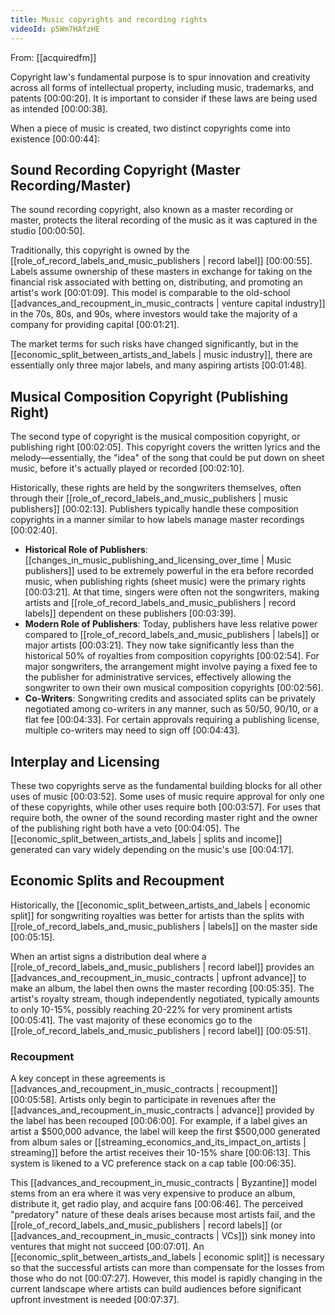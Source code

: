 ```yaml
---
title: Music copyrights and recording rights
videoId: p5Wm7HAfzHE
---
```


From: [[acquiredfm]] <br/> 

Copyright law's fundamental purpose is to spur innovation and creativity across all forms of intellectual property, including music, trademarks, and patents <a class="yt-timestamp" data-t="00:00:20">[00:00:20]</a>. It is important to consider if these laws are being used as intended <a class="yt-timestamp" data-t="00:00:38">[00:00:38]</a>.

When a piece of music is created, two distinct copyrights come into existence <a class="yt-timestamp" data-t="00:00:44">[00:00:44]</a>:

## Sound Recording Copyright (Master Recording/Master)
The sound recording copyright, also known as a master recording or master, protects the literal recording of the music as it was captured in the studio <a class="yt-timestamp" data-t="00:00:50">[00:00:50]</a>.

Traditionally, this copyright is owned by the [[role_of_record_labels_and_music_publishers | record label]] <a class="yt-timestamp" data-t="00:00:55">[00:00:55]</a>. Labels assume ownership of these masters in exchange for taking on the financial risk associated with betting on, distributing, and promoting an artist's work <a class="yt-timestamp" data-t="00:01:09">[00:01:09]</a>. This model is comparable to the old-school [[advances_and_recoupment_in_music_contracts | venture capital industry]] in the 70s, 80s, and 90s, where investors would take the majority of a company for providing capital <a class="yt-timestamp" data-t="00:01:21">[00:01:21]</a>.

The market terms for such risks have changed significantly, but in the [[economic_split_between_artists_and_labels | music industry]], there are essentially only three major labels, and many aspiring artists <a class="yt-timestamp" data-t="00:01:48">[00:01:48]</a>.

## Musical Composition Copyright (Publishing Right)
The second type of copyright is the musical composition copyright, or publishing right <a class="yt-timestamp" data-t="00:02:05">[00:02:05]</a>. This copyright covers the written lyrics and the melody—essentially, the "idea" of the song that could be put down on sheet music, before it's actually played or recorded <a class="yt-timestamp" data-t="00:02:10">[00:02:10]</a>.

Historically, these rights are held by the songwriters themselves, often through their [[role_of_record_labels_and_music_publishers | music publishers]] <a class="yt-timestamp" data-t="00:02:13">[00:02:13]</a>. Publishers typically handle these composition copyrights in a manner similar to how labels manage master recordings <a class="yt-timestamp" data-t="00:02:40">[00:02:40]</a>.

*   **Historical Role of Publishers**: [[changes_in_music_publishing_and_licensing_over_time | Music publishers]] used to be extremely powerful in the era before recorded music, when publishing rights (sheet music) were the primary rights <a class="yt-timestamp" data-t="00:03:21">[00:03:21]</a>. At that time, singers were often not the songwriters, making artists and [[role_of_record_labels_and_music_publishers | record labels]] dependent on these publishers <a class="yt-timestamp" data-t="00:03:39">[00:03:39]</a>.
*   **Modern Role of Publishers**: Today, publishers have less relative power compared to [[role_of_record_labels_and_music_publishers | labels]] or major artists <a class="yt-timestamp" data-t="00:03:21">[00:03:21]</a>. They now take significantly less than the historical 50% of royalties from composition copyrights <a class="yt-timestamp" data-t="00:02:54">[00:02:54]</a>. For major songwriters, the arrangement might involve paying a fixed fee to the publisher for administrative services, effectively allowing the songwriter to own their own musical composition copyrights <a class="yt-timestamp" data-t="00:02:56">[00:02:56]</a>.
*   **Co-Writers**: Songwriting credits and associated splits can be privately negotiated among co-writers in any manner, such as 50/50, 90/10, or a flat fee <a class="yt-timestamp" data-t="00:04:33">[00:04:33]</a>. For certain approvals requiring a publishing license, multiple co-writers may need to sign off <a class="yt-timestamp" data-t="00:04:43">[00:04:43]</a>.

## Interplay and Licensing
These two copyrights serve as the fundamental building blocks for all other uses of music <a class="yt-timestamp" data-t="00:03:52">[00:03:52]</a>.
Some uses of music require approval for only one of these copyrights, while other uses require both <a class="yt-timestamp" data-t="00:03:57">[00:03:57]</a>. For uses that require both, the owner of the sound recording master right and the owner of the publishing right both have a veto <a class="yt-timestamp" data-t="00:04:05">[00:04:05]</a>. The [[economic_split_between_artists_and_labels | splits and income]] generated can vary widely depending on the music's use <a class="yt-timestamp" data-t="00:04:17">[00:04:17]</a>.

## Economic Splits and Recoupment
Historically, the [[economic_split_between_artists_and_labels | economic split]] for songwriting royalties was better for artists than the splits with [[role_of_record_labels_and_music_publishers | labels]] on the master side <a class="yt-timestamp" data-t="00:05:15">[00:05:15]</a>.

When an artist signs a distribution deal where a [[role_of_record_labels_and_music_publishers | record label]] provides an [[advances_and_recoupment_in_music_contracts | upfront advance]] to make an album, the label then owns the master recording <a class="yt-timestamp" data-t="00:05:35">[00:05:35]</a>. The artist's royalty stream, though independently negotiated, typically amounts to only 10-15%, possibly reaching 20-22% for very prominent artists <a class="yt-timestamp" data-t="00:05:41">[00:05:41]</a>. The vast majority of these economics go to the [[role_of_record_labels_and_music_publishers | record label]] <a class="yt-timestamp" data-t="00:05:51">[00:05:51]</a>.

### Recoupment
A key concept in these agreements is [[advances_and_recoupment_in_music_contracts | recoupment]] <a class="yt-timestamp" data-t="00:05:58">[00:05:58]</a>. Artists only begin to participate in revenues after the [[advances_and_recoupment_in_music_contracts | advance]] provided by the label has been recouped <a class="yt-timestamp" data-t="00:06:00">[00:06:00]</a>. For example, if a label gives an artist a $500,000 advance, the label will keep the first $500,000 generated from album sales or [[streaming_economics_and_its_impact_on_artists | streaming]] before the artist receives their 10-15% share <a class="yt-timestamp" data-t="00:06:13">[00:06:13]</a>. This system is likened to a VC preference stack on a cap table <a class="yt-timestamp" data-t="00:06:35">[00:06:35]</a>.

This [[advances_and_recoupment_in_music_contracts | Byzantine]] model stems from an era where it was very expensive to produce an album, distribute it, get radio play, and acquire fans <a class="yt-timestamp" data-t="00:06:46">[00:06:46]</a>. The perceived "predatory" nature of these deals arises because most artists fail, and the [[role_of_record_labels_and_music_publishers | record labels]] (or [[advances_and_recoupment_in_music_contracts | VCs]]) sink money into ventures that might not succeed <a class="yt-timestamp" data-t="00:07:01">[00:07:01]</a>. An [[economic_split_between_artists_and_labels | economic split]] is necessary so that the successful artists can more than compensate for the losses from those who do not <a class="yt-timestamp" data-t="00:07:27">[00:07:27]</a>. However, this model is rapidly changing in the current landscape where artists can build audiences before significant upfront investment is needed <a class="yt-timestamp" data-t="00:07:37">[00:07:37]</a>.